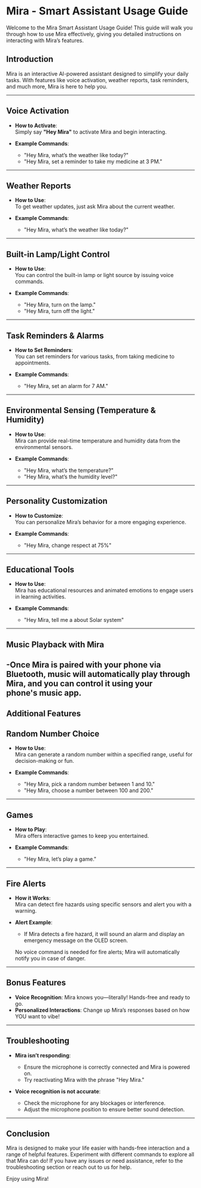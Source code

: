 # Mira - Smart Assistant Usage Guide

Welcome to the Mira Smart Assistant Usage Guide! This guide will walk you through how to use Mira effectively, giving you detailed instructions on interacting with Mira’s features.

## Introduction

Mira is an interactive AI-powered assistant designed to simplify your daily tasks. With features like voice activation, weather reports, task reminders, and much more, Mira is here to help you.

---

## Voice Activation

- **How to Activate**:  
  Simply say **"Hey Mira"** to activate Mira and begin interacting.
  
- **Example Commands**:
  - "Hey Mira, what’s the weather like today?"
  - "Hey Mira, set a reminder to take my medicine at 3 PM."
  
---

## Weather Reports

- **How to Use**:  
  To get weather updates, just ask Mira about the current weather.

- **Example Commands**:
  - "Hey Mira, what’s the weather like today?"
  
---

## Built-in Lamp/Light Control

- **How to Use**:  
  You can control the built-in lamp or light source by issuing voice commands.

- **Example Commands**:
  - "Hey Mira, turn on the lamp."
  - "Hey Mira, turn off the light."

---

## Task Reminders & Alarms

- **How to Set Reminders**:  
  You can set reminders for various tasks, from taking medicine to appointments.

- **Example Commands**:
 
  - "Hey Mira, set an alarm for 7 AM."

---

## Environmental Sensing (Temperature & Humidity)

- **How to Use**:  
  Mira can provide real-time temperature and humidity data from the environmental sensors.

- **Example Commands**:
  - "Hey Mira, what’s the temperature?"
  - "Hey Mira, what’s the humidity level?"

---

## Personality Customization

- **How to Customize**:  
  You can personalize Mira’s behavior for a more engaging experience.

- **Example Commands**:
  - "Hey Mira, change respect at 75%"

---

## Educational Tools

- **How to Use**:  
  Mira has educational resources and animated emotions to engage users in learning activities.

- **Example Commands**:
  - "Hey Mira, tell me a about Solar system"

---
## Music Playback with Mira

-Once Mira is paired with your phone via Bluetooth, music will automatically play through Mira, and you can control it using your phone's music app.
---


## Additional Features


## Random Number Choice

- **How to Use**:  
  Mira can generate a random number within a specified range, useful for decision-making or fun.

- **Example Commands**:
  - "Hey Mira, pick a random number between 1 and 10."
  - "Hey Mira, choose a number between 100 and 200."

---

## Games

- **How to Play**:  
  Mira offers interactive games to keep you entertained.

- **Example Commands**:
  - "Hey Mira, let’s play a game."

---

## Fire Alerts

- **How it Works**:  
  Mira can detect fire hazards using specific sensors and alert you with a warning.

- **Alert Example**:
  - If Mira detects a fire hazard, it will sound an alarm and display an emergency message on the OLED screen.
  
  No voice command is needed for fire alerts; Mira will automatically notify you in case of danger.

---

## Bonus Features
- **Voice Recognition**: Mira knows you—literally! Hands-free and ready to go.
- **Personalized Interactions**: Change up Mira’s responses based on how YOU want to vibe!

---

## Troubleshooting

- **Mira isn’t responding**:
  - Ensure the microphone is correctly connected and Mira is powered on.
  - Try reactivating Mira with the phrase "Hey Mira."

- **Voice recognition is not accurate**:
  - Check the microphone for any blockages or interference.
  - Adjust the microphone position to ensure better sound detection.

---

## Conclusion

Mira is designed to make your life easier with hands-free interaction and a range of helpful features. Experiment with different commands to explore all that Mira can do! If you have any issues or need assistance, refer to the troubleshooting section or reach out to us for help.

Enjoy using Mira!
